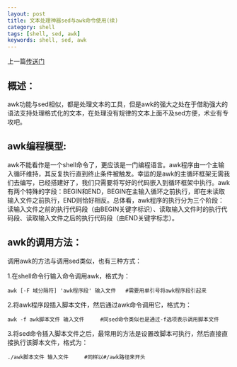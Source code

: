 ```yaml
---
layout: post
title: 文本处理神器sed与awk命令使用(续)
category: shell
tags: [shell, sed, awk]
keywords: shell, sed, awk
---
```


上一篇[传送门](http://gayyzxyx.github.com/shell/2013/02/24/Sed-And-Awk/)

## 概述：
awk功能与sed相似，都是处理文本的工具，但是awk的强大之处在于借助强大的语法支持处理格式化的文本，在处理没有规律的文本上面不及sed方便，术业有专攻吧。

## awk编程模型:

awk不能看作是一个shell命令了，更应该是一门编程语言。awk程序由一个主输入循环维持，其反复执行直到终止条件被触发。幸运的是awk的主循环框架无需我们去编写，已经搭建好了，我们只需要将写好的代码嵌入到循环框架中执行。awk有两个特殊的字段：BEGIN和END，BEGIN在主输入循环之前执行，即在未读取输入文件之前执行，END则恰好相反。总体看，awk程序的执行分为三个阶段：读输入文件之前的执行代码段（由BEGIN关键字标识）、读取输入文件时的执行代码段、读取输入文件之后的执行代码段（由END关键字标志）。

## awk的调用方法：
调用awk的方法与调用sed类似，也有三种方式：

1.在shell命令行输入命令调用awk，格式为：
	
	awk [-F 域分隔符] 'awk程序段' 输入文件   #需要用单引号将awk程序段引起来

2.将awk程序段插入脚本文件，然后通过awk命令调用它，格式为：

	awk -f awk脚本文件 输入文件     #同sed命令类似也是通过-f选项表示调用脚本文件

3.将sed命令插入脚本文件之后，最常用的方法是设置改脚本可执行，然后直接直接执行该脚本文件，格式为：

	./awk脚本文件 输入文件     #同样以#/awk路径来开头

